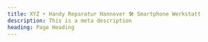 ```yaml
---
title: XYZ ‣ Handy Reparatur Hannover 🛠️ Smartphone Werkstatt
description: This is a meta description
heading: Page Heading
---
```

